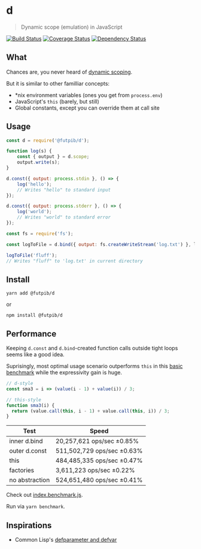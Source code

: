# d

> Dynamic scope (emulation) in JavaScript

[![Build Status](https://travis-ci.org/futpib/d.svg?branch=master)](https://travis-ci.org/futpib/d) [![Coverage Status](https://coveralls.io/repos/github/futpib/d/badge.svg?branch=master)](https://coveralls.io/github/futpib/d?branch=master) [![Dependency Status](https://dependencyci.com/github/futpib/d/badge)](https://dependencyci.com/github/futpib/d)

## What

Chances are, you never heard of [dynamic scoping](https://en.wikipedia.org/wiki/Scope_(computer_science)#Dynamic_scoping).

But it is similar to other familliar concepts:
* *nix environment variables (ones you get from `process.env`)
* JavaScript's `this` (barely, but still)
* Global constants, except you can override them at call site

## Usage

```js
const d = require('@futpib/d');

function log(s) {
    const { output } = d.scope;
    output.write(s);
}

d.const({ output: process.stdin }, () => {
    log('hello');
    // Writes "hello" to standard input
});

d.const({ output: process.stderr }, () => {
    log('world');
    // Writes "world" to standard error
});

const fs = require('fs');

const logToFile = d.bind({ output: fs.createWriteStream('log.txt') }, log);

logToFile('fluff');
// Writes "fluff" to 'log.txt' in current directory
```

## Install

```
yarn add @futpib/d
```

or

```
npm install @futpib/d
```

## Performance

Keeping `d.const` and `d.bind`-created function calls outside tight loops seems like a good idea.

Suprisingly, most optimal usage scenario outperforms `this` in this [basic benchmark](https://github.com/futpib/d/blob/master/index.benchmark.js) while the expressivity gain is huge.

```js
// d-style
const sma3 = i => (value(i - 1) + value(i)) / 3;

// this-style
function sma3(i) {
  return (value.call(this, i - 1) + value.call(this, i)) / 3;
}
```

| Test | Speed |
|-|-|
| inner d.bind     | 20,257,621 ops/sec ±0.85%     |
| outer d.const     | 511,502,729 ops/sec ±0.63%      |
| this | 484,485,335 ops/sec ±0.47% |
| factories | 3,611,223 ops/sec ±0.22% |
| no abstraction | 524,651,480 ops/sec ±0.41% |


Check out [index.benchmark.js](https://github.com/futpib/d/blob/master/index.benchmark.js).

Run via `yarn benchmark`.


## Inspirations

* Common Lisp's [defparameter and defvar](http://clhs.lisp.se/Body/m_defpar.htm)
